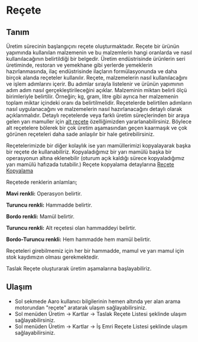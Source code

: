 
# Reçete

## Tanım

Üretim sürecinin başlangıçını reçete oluşturmaktadır. 
Reçete bir ürünün yapımında kullanılan malzemenin ve bu malzemlerin hangi oranlarda ve nasıl kullanılacağının belirtildiği bir belgedir.
Üretim endüstrisinde ürünlerin seri üretiminde, restoran ve yemekhane gibi yerlerde yemeklerin hazırlanmasında, ilaç endüstrisinde ilaçların formülasyonunda ve daha birçok alanda reçeteler kullanılır.
Reçete, malzemelerin nasıl kullanılacağını ve işlem adımlarını içerir. 
Bu adımlar sırayla listelenir ve ürünün yapımının adım adım nasıl gerçekleştirileceğini açıklar.
Malzeminin miktarı belirli ölçü birimleriyle belirtilir. Örneğin; kg, gram, litre gibi ayrıca her malzemenin toplam miktar içindeki oranı da belirtilmelidir.
Reçetelerde belirtilen adımların nasıl uygulanacağını ve malzemelerin nasıl hazırlanacağını detaylı olarak açıklanmalıdır.
Detaylı reçetelerde veya farklı üretim süreçlerinden bir araya gelen yarı mamuller için [alt reçete](.../Uretim/AltRecete.md) özelliğimizden yararlanabilirsiniz.
Böylece alt reçetelere bölerek bir çok üretim aşamasından geçen kaarmaşık ve çok görünen reçeteleri daha sade anlaşılır bir hale getirebilirsiniz.

Reçetelerimizde bir diğer kolaylık ise yarı mamüllerimizi kopyalayarak başka bir reçete de kullanabiliriz. 
Kopyaladığımız bir yarı mamülü başka bir operasyonun altına eklenebilir (oturum açık kaldığı sürece kopyaladığımız yarı mamülü hafızada tutabilir.)
Reçete kopyalama detaylarına [Reçete Kopyalama](../Uretim/ReceteKopyalama.md)



Reçetede renklerin anlamları;

**Mavi renkli:** Operasyon belirtir.

**Turuncu renkli:** Hammadde belirtir.

**Bordo renkli:** Mamül belirtir.

**Turuncu renkli:** Alt reçetesi olan hammaddeyi belirtir.

**Bordo-Turuncu renkli:** Hem hammadde hem mamül belirtir.

Reçeteleri girebilmemiz için her bir hammadde, mamul ve yarı mamul için stok kaydımızın olması gerekmektedir.

Taslak Reçete oluşturarak üretim aşamalarına başlayabiliriz.

## Ulaşım

- Sol sekmede Aaro kullanıcı bilgilerinin hemen altında yer alan arama motorundan "reçete" aratarak ulaşım sağlayabilirsiniz.
- Sol menüden Üretim -> Kartlar -> Taslak Reçete Listesi şeklinde ulaşım sağlayabilirsiniz.
- Sol menüden Üretim -> Kartlar -> İş Emri Reçete Listesi şeklinde ulaşım sağlayabilirsiniz.